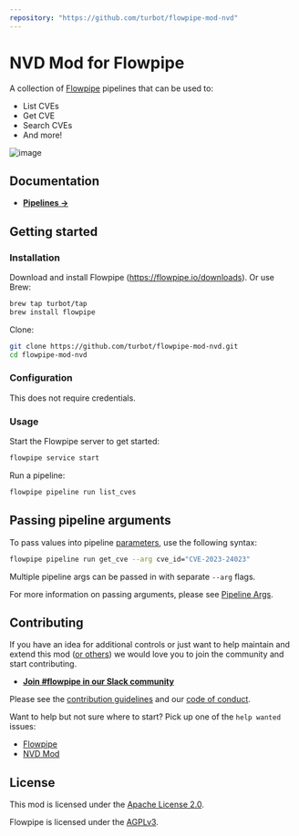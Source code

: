 ```yaml
---
repository: "https://github.com/turbot/flowpipe-mod-nvd"
---
```


# NVD Mod for Flowpipe

A collection of [Flowpipe](https://flowpipe.io) pipelines that can be used to:

- List CVEs
- Get CVE
- Search CVEs
- And more!

![image](https://github.com/turbot/flowpipe-mod-nvd/blob/update-docs/docs/images/flowpipe_test_run.png?raw=true)

## Documentation

- **[Pipelines →](https://hub.flowpipe.io/mods/turbot/nvd/pipelines)**

## Getting started

### Installation

Download and install Flowpipe (https://flowpipe.io/downloads). Or use Brew:

```sh
brew tap turbot/tap
brew install flowpipe
```

Clone:

```sh
git clone https://github.com/turbot/flowpipe-mod-nvd.git
cd flowpipe-mod-nvd
```

### Configuration

This does not require credentials.

### Usage

Start the Flowpipe server to get started:

```sh
flowpipe service start
```

Run a pipeline:

```sh
flowpipe pipeline run list_cves
```

## Passing pipeline arguments

To pass values into pipeline [parameters](https://flowpipe.io/docs/using-flowpipe/pipeline-parameters), use the following syntax:

```sh
flowpipe pipeline run get_cve --arg cve_id="CVE-2023-24023"
```

Multiple pipeline args can be passed in with separate `--arg` flags.

For more information on passing arguments, please see [Pipeline Args](https://flowpipe.io/docs/using-flowpipe/pipeline-arguments).

## Contributing

If you have an idea for additional controls or just want to help maintain and extend this mod ([or others](https://github.com/topics/flowpipe-mod)) we would love you to join the community and start contributing.

- **[Join #flowpipe in our Slack community ](https://flowpipe.io/community/join)**

Please see the [contribution guidelines](https://github.com/turbot/flowpipe/blob/main/CONTRIBUTING.md) and our [code of conduct](https://github.com/turbot/flowpipe/blob/main/CODE_OF_CONDUCT.md).

Want to help but not sure where to start? Pick up one of the `help wanted` issues:

- [Flowpipe](https://github.com/turbot/flowpipe/labels/help%20wanted)
- [NVD Mod](https://github.com/turbot/flowpipe-mod-nvd/labels/help%20wanted)

## License

This mod is licensed under the [Apache License 2.0](https://github.com/turbot/flowpipe-mod-nvd/blob/main/LICENSE).

Flowpipe is licensed under the [AGPLv3](https://github.com/turbot/flowpipe/blob/main/LICENSE).
